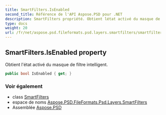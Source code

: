 ```yaml
---
title: SmartFilters.IsEnabled
second_title: Référence de l'API Aspose.PSD pour .NET
description: SmartFilters propriété. Obtient létat activé du masque de filtre intelligent.
type: docs
weight: 20
url: /fr/net/aspose.psd.fileformats.psd.layers.smartfilters/smartfilters/isenabled/
---
```

## SmartFilters.IsEnabled property

Obtient l'état activé du masque de filtre intelligent.

```csharp
public bool IsEnabled { get; }
```

### Voir également

* class [SmartFilters](../)
* espace de noms [Aspose.PSD.FileFormats.Psd.Layers.SmartFilters](../../smartfilters/)
* Assemblée [Aspose.PSD](../../../)


